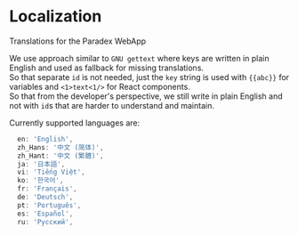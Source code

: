 # Localization

Translations for the Paradex WebApp

We use approach similar to `GNU gettext` where keys are written in plain English and used as fallback for missing translations.<br>
So that separate `id` is not needed, just the `key` string is used with `{{abc}}` for variables and `<1>text<1/>` for React components.<br>
So that from the developer's perspective, we still write in plain English and not with `id`s that are harder to understand and maintain.

Currently supported languages are:

```ts
  en: 'English',
  zh_Hans: '中文 (简体)',
  zh_Hant: '中文 (繁體)',
  ja: '日本語',
  vi: 'Tiếng Việt',
  ko: '한국어',
  fr: 'Français',
  de: 'Deutsch',
  pt: 'Português',
  es: 'Español',
  ru: 'Русский',
```
